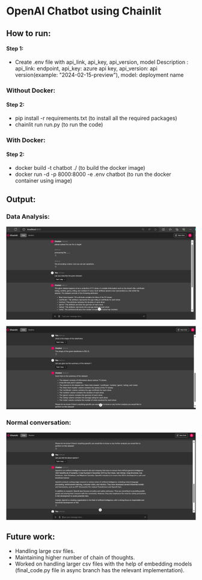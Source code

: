 # OpenAI Chatbot using Chainlit

## How to run:

#### Step 1: 
* Create .env file with api_link, api_key, api_version, model
Description : api_link: endpoint, api_key: azure api key, api_version: api version(example: "2024-02-15-preview"), model: deployment name
### Without Docker:
#### Step 2: 
* pip install -r requirements.txt (to install all the required packages)
* chainlit run run.py (to run the code)

### With Docker:
#### Step 2:
* docker build -t chatbot ./  (to build the docker image)
* docker run -d -p 8000:8000 -e .env chatbot (to run the docker container using image)

## Output:
### Data Analysis:
![alt text](image.png)

![alt text](image-1.png)

### Normal conversation:
![alt text](image-2.png)

## Future work:
* Handling large csv files.
* Maintaining higher number of chain of thoughts.
* Worked on handling larger csv files with the help of embedding models (final_code.py file in async branch has the relevant implementation).

